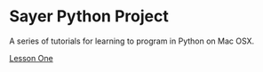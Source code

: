 # Sayer Python Project
A series of tutorials for learning to program in Python on Mac OSX. 

[Lesson One](LessonOne.md)
